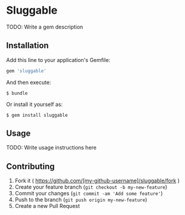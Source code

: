 # Sluggable

TODO: Write a gem description

## Installation

Add this line to your application's Gemfile:

```ruby
gem 'sluggable'
```

And then execute:

    $ bundle

Or install it yourself as:

    $ gem install sluggable

## Usage

TODO: Write usage instructions here

## Contributing

1. Fork it ( https://github.com/[my-github-username]/sluggable/fork )
2. Create your feature branch (`git checkout -b my-new-feature`)
3. Commit your changes (`git commit -am 'Add some feature'`)
4. Push to the branch (`git push origin my-new-feature`)
5. Create a new Pull Request

